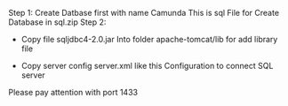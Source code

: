 
Step 1:
Create Datbase first with name Camunda
This is sql File for Create Database
in sql.zip
Step 2:
- Copy file sqljdbc4-2.0.jar Into folder apache-tomcat/lib    for add library file

- Copy server config server.xml like this
Configuration to connect SQL server
<Resource name="jdbc/ProcessEngine"
              auth="Container"
              type="javax.sql.DataSource" 
              factory="org.apache.tomcat.jdbc.pool.DataSourceFactory"
              uniqueResourceName="process-engine"
              driverClassName="com.microsoft.sqlserver.jdbc.SQLServerDriver" 
              url="jdbc:sqlserver://localhost:1433;databaseName=Camunda;MVCC=TRUE;TRACE_LEVEL_FILE=0;DB_CLOSE_ON_EXIT=FALSE"
              defaultTransactionIsolation="READ_COMMITTED"
              username="sa"  
              password="@Sql2016"
              maxActive="20"
              minIdle="5"
              maxIdle="20" />


Please pay attention with port 1433